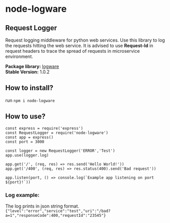 # node-logware
## Request Logger  
Request logging middleware for python web services. Use this library to log the requests hitting the web service. It is advised to use **Request-Id** in request headers to trace the spread of requests in microservice environment.  

**Package library:** [logware](https://www.npmjs.com/package/node-logware)  
**Stable Version:** 1.0.2  

## How to install?
run `npm i node-logware`

## How to use?
```
const express = require('express')
const RequestLogger = require('node-logware')
const app = express()
const port = 3000

const logger = new RequestLogger('ERROR','Test')
app.use(logger.log)

app.get('/', (req, res) => res.send('Hello World!'))
app.get('/400', (req, res) => res.status(400).send('Bad request'))

app.listen(port, () => console.log(`Example app listening on port ${port}!`))
```

### Log example:
The log prints in json string format.  
```{"level":"error","service":"test","uri":"/bad?a=1","responseCode":400,"requestId":"23545"}```
